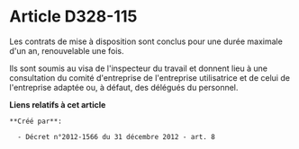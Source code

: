 # Article D328-115

Les contrats de mise à disposition sont conclus pour une durée maximale d'un an, renouvelable une fois. 

Ils sont soumis au visa de l'inspecteur du travail et donnent lieu à une consultation du comité d'entreprise de l'entreprise
utilisatrice et de celui de l'entreprise adaptée ou, à défaut, des délégués du personnel.

**Liens relatifs à cet article**

	**Créé par**:

	  - Décret n°2012-1566 du 31 décembre 2012 - art. 8

